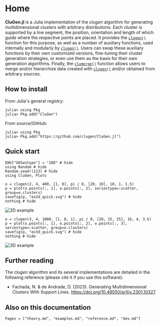 # Home

**CluGen.jl** is a Julia implementation of the *clugen* algorithm for generating
multidimensional clusters with arbitrary distributions. Each cluster is supported
by a line segment, the position, orientation and length of which guide where the
respective points are placed. It provides the [`clugen()`](@ref) function for this
purpose, as well as a number of auxiliary functions, used internally and modularly
by [`clugen()`](@ref). Users can swap these auxiliary functions by their own
customized versions, fine-tuning their cluster generation strategies, or even
use them as the basis for their own generation algorithms. Finally, the
[`clumerge()`](@ref) function allows users to merge and/or hierarchize data
created with [`clugen()`](@ref) and/or obtained from arbitrary sources.

## How to install

From Julia's general registry:

```julia-repl
julia> using Pkg
julia> Pkg.add("CluGen")
```

From source/GitHub:

```julia-repl
julia> using Pkg
julia> Pkg.add("https://github.com/clugen/CluGen.jl")
```

## Quick start

```@example quick
ENV["GKSwstype"] = "100" # hide
using Random # hide
Random.seed!(123) # hide
using CluGen, Plots
```

```@example quick
o = clugen(2, 4, 400, [1, 0], pi / 8, [20, 10], 10, 1, 1.5)
p = plot(o.points[:, 1], o.points[:, 2], seriestype=:scatter, group=o.clusters)
savefig(p, "ex2d_quick.svg") # hide
nothing # hide
```

![2D example](ex2d_quick.svg)

```@example quick
o = clugen(3, 4, 1000, [1, 0, 1], pi / 8, [20, 15, 25], 16, 4, 3.5)
p = plot(o.points[:, 1], o.points[:, 2], o.points[:, 3], seriestype=:scatter, group=o.clusters)
savefig(p, "ex3d_quick.svg") # hide
nothing # hide
```

![3D example](ex3d_quick.svg)

## Further reading

The *clugen* algorithm and its several implementations are detailed in the
following reference (please cite it if you use this software):

* Fachada, N. & de Andrade, D. (2023). Generating Multidimensional Clusters With
  Support Lines. <https://doi.org/10.48550/arXiv.2301.10327>.

## Also on this documentation

```@contents
Pages = ["theory.md", "examples.md", "reference.md", "dev.md"]
```
